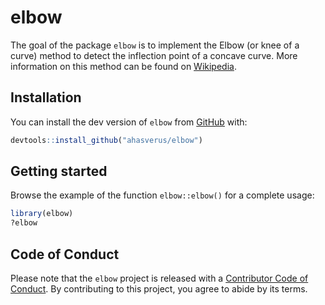 
<!-- README.md is generated from README.Rmd. Please edit that file -->

# elbow

<!-- badges: start -->

<!-- badges: end -->

The goal of the package `elbow` is to implement the Elbow (or knee of a
curve) method to detect the inflection point of a concave curve. More
information on this method can be found on
[Wikipedia](https://en.wikipedia.org/wiki/Elbow_method_\(clustering\)).

## Installation

You can install the dev version of `elbow` from
[GitHub](https://github.com/ahasverus/elbow) with:

``` r
devtools::install_github("ahasverus/elbow")
```

## Getting started

Browse the example of the function `elbow::elbow()` for a complete
usage:

``` r
library(elbow)
?elbow
```

## Code of Conduct

Please note that the `elbow` project is released with a [Contributor
Code of
Conduct](https://contributor-covenant.org/version/2/0/CODE_OF_CONDUCT.html).
By contributing to this project, you agree to abide by its terms.
